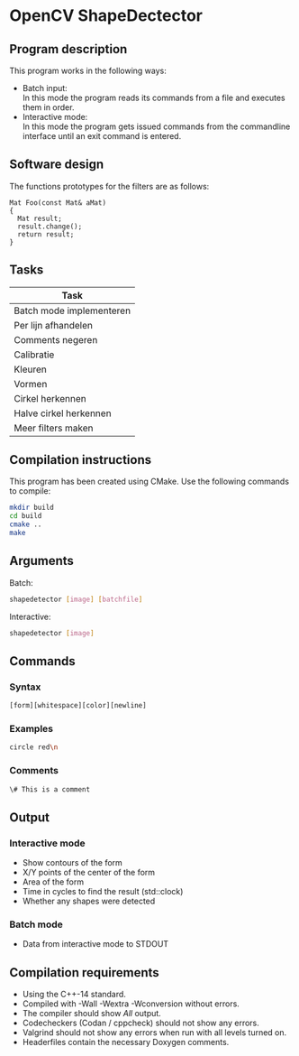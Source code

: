 # OpenCV ShapeDectector
## Program description
This program works in the following ways:
* Batch input:  
In this mode the program reads its commands from a file and executes them in order.
* Interactive mode:  
In this mode the program gets issued commands from the commandline interface until an exit command is entered.

## Software design
The functions prototypes for the filters are as follows:  
```
Mat Foo(const Mat& aMat)
{
  Mat result;
  result.change();
  return result;
}
```

## Tasks

|Task|
|----|
|Batch mode implementeren|
|Per lijn afhandelen|
|Comments negeren|
|Calibratie|
|Kleuren|
|Vormen|
|Cirkel herkennen|
|Halve cirkel herkennen|
|Meer filters maken|


## Compilation instructions
This program has been created using CMake. Use the following commands to compile:  
``` Bash
mkdir build
cd build
cmake ..
make
```
## Arguments
Batch:  
``` Bash
shapedetector [image] [batchfile]
```
Interactive:  
``` Bash
shapedetector [image]
```
## Commands
### Syntax
``` Bash
[form][whitespace][color][newline]
```
### Examples
``` Bash
circle red\n
```
### Comments
``` Bash
\# This is a comment
```

## Output
### Interactive mode
* Show contours of the form
* X/Y points of the center of the form
* Area of the form
* Time in cycles to find the result (std::clock)
* Whether any shapes were detected
### Batch mode
* Data from interactive mode to STDOUT
## Compilation requirements
* Using the C++-14 standard.
* Compiled with -Wall -Wextra -Wconversion without errors.
* The compiler should show *All* output.
* Codecheckers (Codan / cppcheck) should not show any errors.
* Valgrind should not show any errors when run with all levels turned on.
* Headerfiles contain the necessary Doxygen comments.